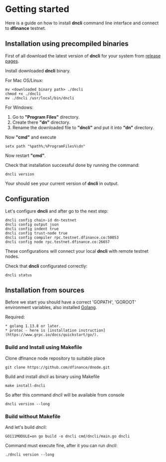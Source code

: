 # Getting started

Here is a guide on how to install **dncli** command line interface and connect to **dfinance** testnet.

## Installation using precompiled binaries

First of all download the latest version of **dncli** for your system from [release pages](https://github.com/dfinance/dnode/releases).

Install downloaded **dncli** binary.

For Mac OS/Linux:

    mv <downloaded binary path> ./dncli
    chmod +x ./dncli
    mv ./dncli /usr/local/bin/dncli

For Windows:

1. Go to **"Program Files"** directory.
2. Create there **"dn"** directory.
3. Rename the downloaded file to **"dncli"** and put it into **"dn"** directory.

Now **"cmd"** and execute 

    setx path "%path%;%ProgramFiles%\dn"

Now restart **"cmd"**.

Check that installation successful done by running the command:

    dncli version

Your should see your current version of **dncli** in output.

## Configuration

Let's configure **dncli** and after go to the next step:

    dncli config chain-id dn-testnet
    dncli config output json
    dncli config indent true
    dncli config trust-node true
    dncli config compiler rpc.testnet.dfinance.co:50053
    dncli config node rpc.testnet.dfinance.co:26657

These configurations will connect your local **dncli** with remote testnet nodes.

Check that **dncli** configurated correctly:

    dncli status

## Installation from sources

Before we start you should have a correct 'GOPATH', 'GOROOT' environment variables, also installed [Golang](https://golang.org/).

Required:

    * golang 1.13.8 or later.
    * protoc - here is [installation instruction](https://www.grpc.io/docs/quickstart/go/).

### Build and Install using Makefile


Clone dfinance node repository to suitable place

    git clone https://github.com/dfinance/dnode.git

Build and install *dncli* as binary using Makefile

    make install-dncli

So after this command *dncli* will be available from console

    dncli version --long


### Build without Makefile

And let's build *dncli*:

    GO111MODULE=on go build -o dncli cmd/dncli/main.go dncli

Command must execute fine, after it you can run *dncli*:

    ./dncli version --long
